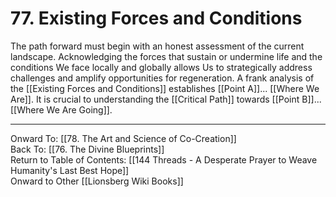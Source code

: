 # 77. Existing Forces and Conditions

The path forward must begin with an honest assessment of the current landscape. Acknowledging the forces that sustain or undermine life and the conditions We face locally and globally allows Us to strategically address challenges and amplify opportunities for regeneration. A frank analysis of the [[Existing Forces and Conditions]] establishes [[Point A]]... [[Where We Are]]. It is crucial to understanding the [[Critical Path]] towards [[Point B]]... [[Where We Are Going]]. 

____

Onward To: [[78. The Art and Science of Co-Creation]]  
Back To: [[76. The Divine Blueprints]]  
Return to Table of Contents: [[144 Threads - A Desperate Prayer to Weave Humanity's Last Best Hope]]  
Onward to Other [[Lionsberg Wiki Books]]  